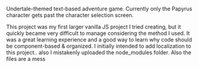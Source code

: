 Undertale-themed text-based adventure game. Currently only the Papyrus character gets past the character selection screen.

This project was my first larger vanilla JS project I tried creating, but it quickly became very difficult to manage considering the method I used. It was a great learning experience and a good way to learn why code should be component-based & organized. I initially intended to add localization to this project.. also I mistakenly uploaded the node_modules folder. Also the files are a mess
